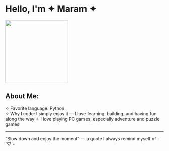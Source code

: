 # Hello, I'm ✦ Maram ✦ 

<img src="https://media0.giphy.com/media/v1.Y2lkPTc5MGI3NjExYWhwMTJhdm1yOGpveTFkN203cHdrbTlpNDVxOWRzZTg4enlvMndqZSZlcD12MV9pbnRlcm5hbF9naWZfYnlfaWQmY3Q9Zw/LHZyixOnHwDDy/giphy.gif" width="200"/>

##  About Me:
  
  ✧ Favorite language: Python  
  ✧ Why I code: I simply enjoy it — I love learning, building,
    and having fun along the way
  ✧ I love playing PC games, especially adventure and puzzle games!

---

“Slow down and enjoy the moment” — a quote I always remind myself of -`♡´-

